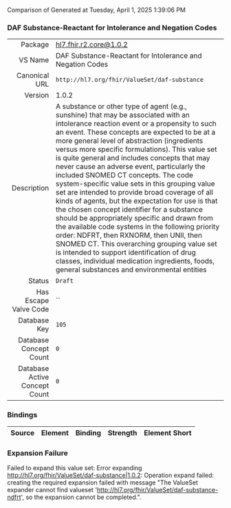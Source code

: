 Comparison of 
Generated at Tuesday, April 1, 2025 1:39:06 PM

### DAF Substance-Reactant for Intolerance and Negation Codes

|      |     |
| ---: | --- |
| Package | hl7.fhir.r2.core@1.0.2 |
| VS Name | DAF Substance-Reactant for Intolerance and Negation Codes |
| Canonical URL | `http://hl7.org/fhir/ValueSet/daf-substance` |
| Version | 1.0.2 |
| Description | A substance or other type of agent (e.g., sunshine) that may be associated with an intolerance reaction event or a propensity to such an event. These concepts are expected to be at a more general level of abstraction (ingredients versus more specific formulations). This value set is quite general and includes concepts that may never cause an adverse event, particularly the included SNOMED CT concepts. The code system-specific value sets in this grouping value set are intended to provide broad coverage of all kinds of agents, but the expectation for use is that the chosen concept identifier for a substance should be appropriately specific and drawn from the available code systems in the following priority order: NDFRT, then RXNORM, then UNII, then SNOMED CT. This overarching grouping value set is intended to support identification of drug classes, individual medication ingredients, foods, general substances and environmental entities |
| Status | `Draft` |
| Has Escape Valve Code | `` |
| Database Key | `105` |
| Database Concept Count | `0` |
| Database Active Concept Count | `0` |
### Bindings

| Source | Element | Binding | Strength | Element Short |
| ------ | ------- | ------- | -------- | ------------- |

### Expansion Failure

Failed to expand this value set: Error expanding http://hl7.org/fhir/ValueSet/daf-substance|1.0.2: Operation expand failed: creating the required expansion failed with message "The ValueSet expander cannot find valueset 'http://hl7.org/fhir/ValueSet/daf-substance-ndfrt', so the expansion cannot be completed.".
